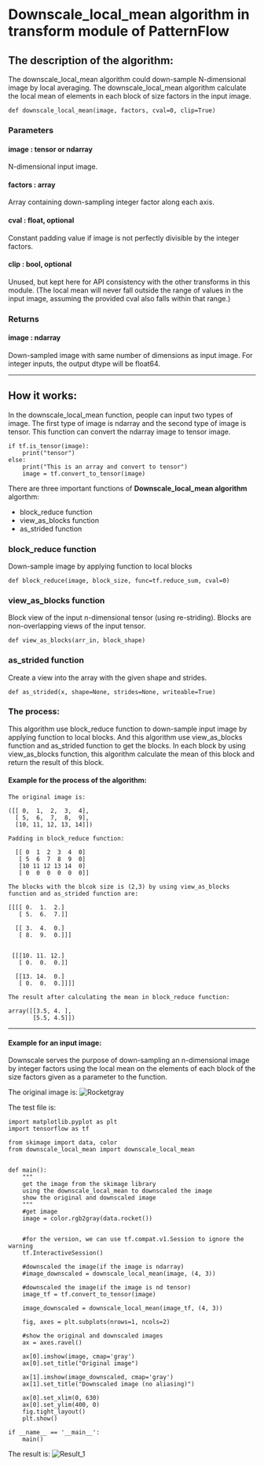 # **Downscale_local_mean algorithm in transform module of PatternFlow**


## **The description of the algorithm:**

The downscale_local_mean algorithm could down-sample N-dimensional image by local averaging.  The downscale_local_mean algorithm calculate the local mean of elements in each block of size factors in the input image.


```
def downscale_local_mean(image, factors, cval=0, clip=True)
```

### **Parameters**
#### image : tensor or ndarray
N-dimensional input image.
#### factors : array
Array containing down-sampling integer factor along each axis.
#### cval : float, optional
Constant padding value if image is not perfectly divisible by the integer factors.
#### clip : bool, optional
Unused, but kept here for API consistency with the other transforms in this module. (The local mean will never fall outside the range of values in the input image, assuming the provided cval also falls within that range.)

### **Returns**
#### image : ndarray
Down-sampled image with same number of dimensions as input image. For integer inputs, the output dtype will be float64. 


***

## **How it works:**
In the downscale_local_mean function, people can input two types of image. The first type of image is ndarray and the second type of image is tensor. This function can convert the ndarray image to tensor image.
```
if tf.is_tensor(image):
    print("tensor")
else:
    print("This is an array and convert to tensor")
    image = tf.convert_to_tensor(image)
```

There are three important functions of **Downscale_local_mean algorithm** algorthm:

* block_reduce function
* view_as_blocks function
* as_strided function

### **block_reduce function**
Down-sample image by applying function to local blocks
```
def block_reduce(image, block_size, func=tf.reduce_sum, cval=0)
```

### **view_as_blocks function**
Block view of the input n-dimensional tensor (using re-striding). 
Blocks are non-overlapping views of the input tensor. 

```
def view_as_blocks(arr_in, block_shape)
```

### **as_strided function**
Create a view into the array with the given shape and strides. 

```
def as_strided(x, shape=None, strides=None, writeable=True)
```


### **The process:**
This algorithm use block_reduce function to down-sample input image by applying function to local blocks. And this algorithm use view_as_blocks function and as_strided function to get the blocks. In each block by using view_as_blocks function, this algorithm calculate the mean of this block and return the result of this block.

#### Example for the process of the algorithm:
```
The original image is:

([[ 0,  1,  2,  3,  4],
  [ 5,  6,  7,  8,  9],
  [10, 11, 12, 13, 14]])

Padding in block_reduce function:

  [[ 0  1  2  3  4  0]
   [ 5  6  7  8  9  0]
   [10 11 12 13 14  0]
   [ 0  0  0  0  0  0]]

The blocks with the blcok size is (2,3) by using view_as_blocks function and as_strided function are:

[[[[ 0.  1.  2.]
   [ 5.  6.  7.]]

  [[ 3.  4.  0.]
   [ 8.  9.  0.]]]


 [[[10. 11. 12.]
   [ 0.  0.  0.]]

  [[13. 14.  0.]
   [ 0.  0.  0.]]]]

The result after calculating the mean in block_reduce function:

array([[3.5, 4. ],
       [5.5, 4.5]])

```

***
#### Example for an input image:
Downscale serves the purpose of down-sampling an n-dimensional image by integer factors using the local mean on the elements of each block of the size factors given as a parameter to the function.

The original image is:
![Rocketgray](https://user-images.githubusercontent.com/41613728/66882185-c6f92000-f00c-11e9-8589-c7721f5ed025.png)

The test file is:

```
import matplotlib.pyplot as plt
import tensorflow as tf

from skimage import data, color
from downscale_local_mean import downscale_local_mean


def main():
    """
    get the image from the skimage library
    using the downscale_local_mean to downscaled the image
    show the original and downscaled image
    """
    #get image
    image = color.rgb2gray(data.rocket())
    

    #for the version, we can use tf.compat.v1.Session to ignore the warning 
    tf.InteractiveSession()

    #downscaled the image(if the image is ndarray)
    #image_downscaled = downscale_local_mean(image, (4, 3))

    #downscaled the image(if the image is nd tensor)
    image_tf = tf.convert_to_tensor(image)

    image_downscaled = downscale_local_mean(image_tf, (4, 3))

    fig, axes = plt.subplots(nrows=1, ncols=2)

    #show the original and downscaled images
    ax = axes.ravel()

    ax[0].imshow(image, cmap='gray')
    ax[0].set_title("Original image")

    ax[1].imshow(image_downscaled, cmap='gray')
    ax[1].set_title("Downscaled image (no aliasing)")

    ax[0].set_xlim(0, 630)
    ax[0].set_ylim(400, 0)
    fig.tight_layout()
    plt.show()

if __name__ == '__main__':
    main()

```

The result is:
![Result_1](https://user-images.githubusercontent.com/41613728/66882252-07589e00-f00d-11e9-9f43-27cf14a27a5e.png)




